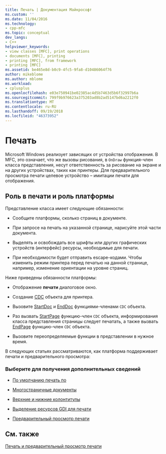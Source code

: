 ```yaml
---
title: Печать | Документация Майкрософт
ms.custom: ''
ms.date: 11/04/2016
ms.technology:
- cpp-mfc
ms.topic: conceptual
dev_langs:
- C++
helpviewer_keywords:
- view classes [MFC], print operations
- documents [MFC], printing
- printing [MFC], from framework
- printing [MFC]
ms.assetid: be465e8d-b0c9-4fc5-9fa8-d10486064f76
author: mikeblome
ms.author: mblome
ms.workload:
- cplusplus
ms.openlocfilehash: e03e750941be02385ac4d5b7463d5b6f32997b6a
ms.sourcegitcommit: 799f9b976623a375203ad8b2ad5147bd6a2212f0
ms.translationtype: MT
ms.contentlocale: ru-RU
ms.lasthandoff: 09/19/2018
ms.locfileid: "46373952"
---
```

# <a name="printing"></a>Печать

Microsoft Windows реализует зависящих от устройства отображения. В MFC, это означает, что же вызовы рисования, в `OnDraw` функция-член класса представления, несут ответственность за рисование на экране и на других устройствах, таких как принтеры. Для предварительного просмотра печати целевое устройство – имитации печати для отображения.

##  <a name="_core_your_role_in_printing_vs.._the_framework.92.s_role"></a> Роль в печати и роль платформы

Представление класса имеет следующие обязанности:

- Сообщите платформы, сколько страниц в документе.

- При запросе на печать на указанной странице, нарисуйте этой части документа.

- Выделять и освобождать все шрифты или других графических устройств (интерфейс) ресурсы, необходимые для печати.

- При необходимости будет отправить escape-кодами. Чтобы изменить режим принтера перед печатью на данной странице, например, изменение ориентации на уровне страниц.

Ниже приведены обязанности платформы:

- Отображение **печати** диалоговое окно.

- Создание [CDC](../mfc/reference/cdc-class.md) объекта для принтера.

- Вызовите [StartDoc](../mfc/reference/cdc-class.md#startdoc) и [EndDoc](../mfc/reference/cdc-class.md#enddoc) функциями-членами `CDC` объекта.

- Раз вызвать [StartPage](../mfc/reference/cdc-class.md#startpage) функцию-член `CDC` объекта, информирования класса представления страницы следует печатать, а также вызвать [EndPage](../mfc/reference/cdc-class.md#endpage) функцию-член `CDC` объекта.

- Вызовите переопределяемые функции в представлении в нужное время.

В следующих статьях рассматриваются, как платформа поддерживает печати и предварительного просмотра:

### <a name="what-do-you-want-to-know-more-about"></a>Выберите для получения дополнительных сведений

- [По умолчанию печать по](../mfc/how-default-printing-is-done.md)

- [Многостраничные документы](../mfc/multipage-documents.md)

- [Верхние и нижние колонтитулы](../mfc/headers-and-footers.md)

- [Выделение ресурсов GDI для печати](../mfc/allocating-gdi-resources.md)

- [Предварительный просмотр печати](../mfc/print-preview-architecture.md)

## <a name="see-also"></a>См. также

[Печать и предварительный просмотр печати](../mfc/printing-and-print-preview.md)

